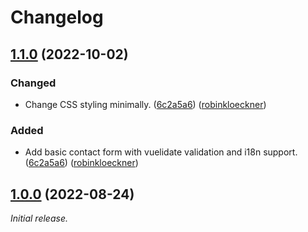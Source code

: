 # Changelog

## [1.1.0] (2022-10-02)

### Changed

- Change CSS styling
  minimally. ([6c2a5a6](https://github.com/robinkloeckner/vue3-link-page/commit/6c2a5a646b045ba56a412b945180c452fe0e29dd))
  ([robinkloeckner](https://github.com/robinkloeckner))

### Added

- Add basic contact form with vuelidate validation and i18n
  support. ([6c2a5a6](https://github.com/robinkloeckner/vue3-link-page/commit/6c2a5a646b045ba56a412b945180c452fe0e29dd)) ([robinkloeckner](https://github.com/robinkloeckner))

## [1.0.0] (2022-08-24)

_Initial release._

[1.1.0]: https://github.com/robinkloeckner/vue3-link-page/compare/v1.0.0...v1.1.0

[1.0.0]: https://github.com/robinkloeckner/vue3-link-page/releases/tag/v1.0.0